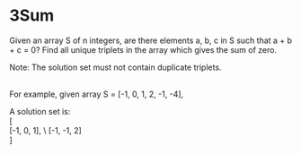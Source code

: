 # 3Sum
Given an array S of n integers, are there elements a, b, c in S such that a + b + c = 0? Find all unique triplets in the array which gives the sum of zero.

Note: The solution set must not contain duplicate triplets.

\
For example, given array S = [-1, 0, 1, 2, -1, -4],

A solution set is:
\
[
\
  [-1, 0, 1],
\ 
  [-1, -1, 2]
\
]
